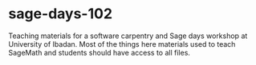 # sage-days-102
Teaching materials for a software carpentry and Sage days workshop at University of Ibadan. Most of the things here materials used to teach SageMath and students should have access to all files.
